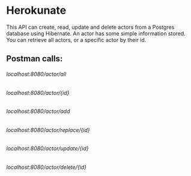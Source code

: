 # Herokunate

This API can create, read, update and delete actors from a Postgres database using Hibernate.
An actor has some simple information stored.
You can retrieve all actors, or a specific actor by their id.

## Postman calls:

###### localhost:8080/actor/all
###### localhost:8080/actor/{id}
###### localhost:8080/actor/add
###### localhost:8080/actor/replace/{id}
###### localhost:8080/actor/update/{id}
###### localhost:8080/actor/delete/{id}
